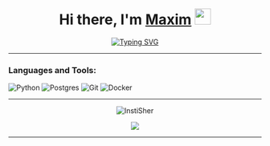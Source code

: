 <h1 align="center">Hi there, I'm <a href="https://www.fiverr.com/max_insti" target="_blank">Maxim</a> 
<img src="https://github.com/blackcater/blackcater/raw/main/images/Hi.gif" height="32"/></h1>
<p align="center"><a href="https://git.io/typing-svg"><img src="https://readme-typing-svg.herokuapp.com?font=Fira+Code&pause=1000&width=435&lines=Machine+Learning,+Data+scientist" alt="Typing SVG" /></a></p>


<hr>

<h3 align="left">Languages and Tools:</h3>

![Python](https://img.shields.io/badge/python-3670A0?style=for-the-badge&logo=python&logoColor=ffdd54) 
![Postgres](https://img.shields.io/badge/postgres-%23316192.svg?style=for-the-badge&logo=postgresql&logoColor=white) 
![Git](https://img.shields.io/badge/git-%23F05033.svg?style=for-the-badge&logo=git&logoColor=white) 
![Docker](https://img.shields.io/badge/docker-%230db7ed.svg?style=for-the-badge&logo=docker&logoColor=white) 

<hr>

<p align="center"><img src="https://github-readme-stats.vercel.app/api/top-langs?username=InstiSher&show_icons=true&theme=dark&locale=en&layout=compact" alt="InstiSher" /></p>

<p align="center"><img src="https://github-profile-summary-cards.vercel.app/api/cards/profile-details?username=instisher&theme=dark"></p>

<hr>
